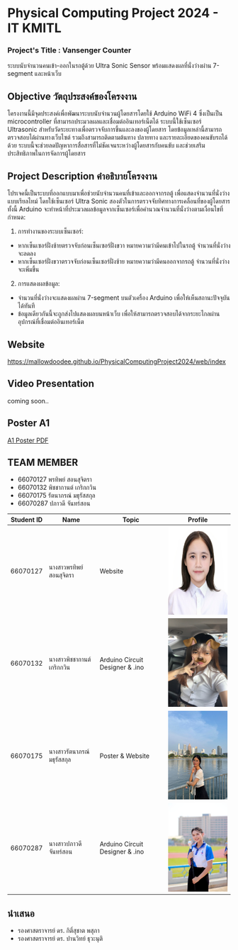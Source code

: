 # Physical Computing Project 2024 - IT KMITL
### Project's Title : Vansenger Counter
ระบบนับจำนวนคนเข้า-ออกในรถตู้ด้วย Ultra Sonic Sensor พร้อมแสดงผลที่นั่งว่างผ่าน 7-segment และหน้าเว็บ
## Objective วัตถุประสงค์ของโครงงาน
โครงงานนี้มีจุดประสงค์เพื่อพัฒนาระบบนับจำนวนผู้โดยสารโดยใช้ Arduino WiFi 4 ซึ่งเป็นเป็น microcontroller ที่สามารถประมวลผลและเชื่อมต่ออินเทอร์เน็ตได้ ระบบนี้ใช้เซ็นเซอร์ Ultrasonic สำหรับวัดระยะทางเพื่อตรวจจับการขึ้นและลงของผู้โดยสาร โดยข้อมูลเหล่านี้สามารถตรวจสอบได้ผ่านทางเว็บไซต์ รวมถึงสามารถติดตามต้นทาง ปลายทาง และรายละเอียดของคนขับรถได้ด้วย ระบบนี้จะช่วยลดปัญหาการสื่อสารที่ไม่ชัดเจนระหว่างผู้โดยสารกับคนขับ และช่วยเสริมประสิทธิภาพในการจัดการผู้โดยสาร


## Project Description คำอธิบายโครงงาน
โปรเจคนี้เป็นระบบที่ออกแบบมาเพื่อช่วยนับจำนวนคนที่เข้าและออกจากรถตู้ เพื่อแสดงจำนวนที่นั่งว่างแบบเรียลไทม์ โดยใช้เซ็นเซอร์ Ultra Sonic สองตัวในการตรวจจับทิศทางการเคลื่อนที่ของผู้โดยสาร ทั้งนี้ Arduino จะทำหน้าที่ประมวลผลข้อมูลจากเซ็นเซอร์เพื่อคำนวณจำนวนที่นั่งว่างตามเงื่อนไขที่กำหนด:

 1. การทำงานของระบบเซ็นเซอร์:
 * หากเซ็นเซอร์ฝั่งซ้ายตรวจจับก่อนเซ็นเซอร์ฝั่งขวา หมายความว่ามีคนเข้าไปในรถตู้ จำนวนที่นั่งว่างจะลดลง
 * หากเซ็นเซอร์ฝั่งขวาตรวจจับก่อนเซ็นเซอร์ฝั่งซ้าย หมายความว่ามีคนออกจากรถตู้ จำนวนที่นั่งว่างจะเพิ่มขึ้น
 2. การแสดงผลข้อมูล:
 * จำนวนที่นั่งว่างจะแสดงผลผ่าน 7-segment บนตัวเครื่อง Arduino เพื่อให้เห็นสถานะปัจจุบันได้ทันที
 * ข้อมูลเดียวกันนี้จะถูกส่งไปแสดงผลบนหน้าเว็บ เพื่อให้สามารถตรวจสอบได้จากระยะไกลผ่านอุปกรณ์ที่เชื่อมต่ออินเทอร์เน็ต

## Website
https://mallowdoodee.github.io/PhysicalComputingProject2024/web/index

## Video Presentation
coming soon..

## Poster A1
[A1 Poster PDF](A1%20Poster.pdf)

## TEAM MEMBER
* 66070127 พรทิพย์ สอนสุจิตรา
* 66070132 พิชชากานต์ เกริกกวิน
* 66070175 รัตนาภรณ์ มธุรัสสกุล
* 66070287 ปภาวดี จันทร์สอน

|Student ID|Name|Topic|Profile|
|--|--|--|--|
| 66070127 | นางสาวพรทิพย์ สอนสุจิตรา | Website | <img alt="66070127" height="200" src="assets/66070127.JPG" width="200"/> |
| 66070132 | นางสาวพิชชากานต์ เกริกกวิน | Arduino Circuit Designer & .ino |<img alt="66070132" height="200" src="assets/66070132.jpg" width="150"/>|
| 66070175 | นางสาวรัตนาภรณ์ มธุรัสสกุล | Poster & Website |<img alt="66070175" height="200" src="assets/66070175.jpg" width="150"/>|
| 66070287 | นางสาวปภาวดี จันทร์สอน | Arduino Circuit Designer & .ino |<img alt="66070287" height="200" src="assets/66070287.jpg" width="150"/>|

## นำเสนอ
* รองศาสตราจารย์ ดร. กิติ์สุชาต พสุภา
* รองศาสตราจารย์ ดร. ปานวิทย์ ธุวะนุติ
